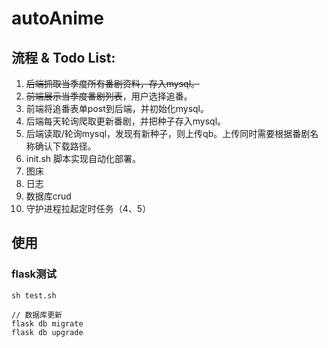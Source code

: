 # autoAnime

## 流程 & Todo List:
1. ~~后端抓取当季度所有番剧资料，存入mysql。~~
2. ~~前端展示当季度番剧列表~~，用户选择追番。
3. 前端将追番表单post到后端，并初始化mysql。
4. 后端每天轮询爬取更新番剧，并把种子存入mysql。
5. 后端读取/轮询mysql，发现有新种子，则上传qb。上传同时需要根据番剧名称确认下载路径。
6. init.sh 脚本实现自动化部署。
7. 图床
8. 日志
9. 数据库crud
10. 守护进程拉起定时任务（4、5）

## 使用
### flask测试
```
sh test.sh

// 数据库更新
flask db migrate
flask db upgrade
```
